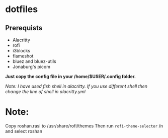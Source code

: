 # dotfiles

## Prerequists
- Alacritty
- rofi
- i3blocks
- flameshot
- bluez and bluez-utils
- Jonaburg's picom

**Just copy the config file in your /home/$USER/.config folder.**

*Note: I have used fish shell in alacritty. If you use different shell then change the line of shell in alacritty.yml*

# Note:
Copy roshan.rasi to /usr/share/rofi/themes
Then run ```rofi-theme-selector``` /n and select roshan 
